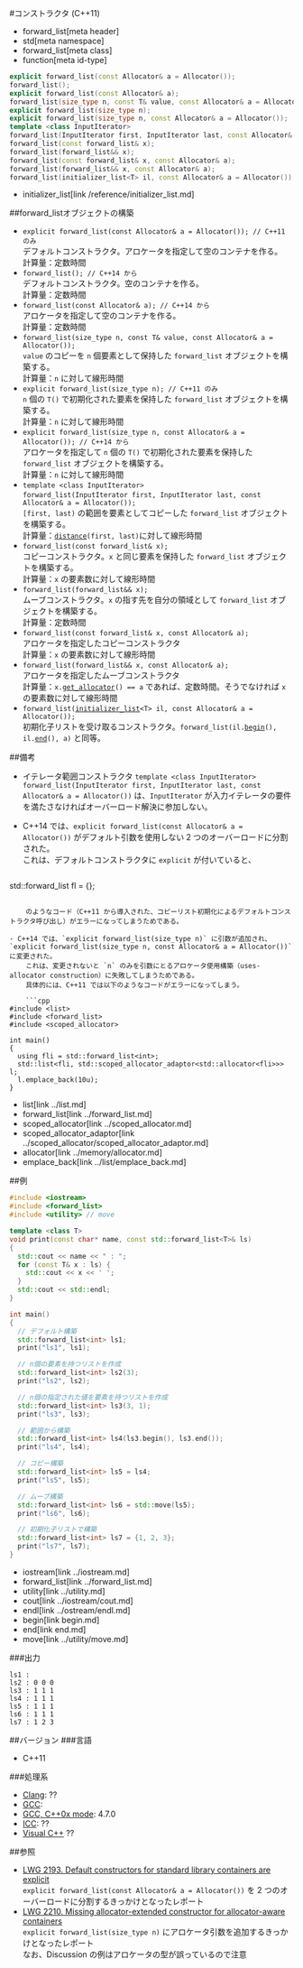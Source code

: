 #コンストラクタ (C++11)
* forward_list[meta header]
* std[meta namespace]
* forward_list[meta class]
* function[meta id-type]

```cpp
explicit forward_list(const Allocator& a = Allocator());									// C++11 のみ
forward_list();																				// C++14 から
explicit forward_list(const Allocator& a);													// C++14 から
forward_list(size_type n, const T& value, const Allocator& a = Allocator());
explicit forward_list(size_type n);															// C++11 のみ
explicit forward_list(size_type n, const Allocator& a = Allocator());						// C++14 から
template <class InputIterator>
forward_list(InputIterator first, InputIterator last, const Allocator& a = Allocator());
forward_list(const forward_list& x);
forward_list(forward_list&& x);
forward_list(const forward_list& x, const Allocator& a);
forward_list(forward_list&& x, const Allocator& a);
forward_list(initializer_list<T> il, const Allocator& a = Allocator());
```
* initializer_list[link /reference/initializer_list.md]

##forward_listオブジェクトの構築
- `explicit forward_list(const Allocator& a = Allocator()); // C++11 のみ`  
	デフォルトコンストラクタ。アロケータを指定して空のコンテナを作る。  
	計算量：定数時間
- `forward_list(); // C++14 から`  
	デフォルトコンストラクタ。空のコンテナを作る。  
	計算量：定数時間
- `forward_list(const Allocator& a); // C++14 から`  
	アロケータを指定して空のコンテナを作る。  
	計算量：定数時間
- `forward_list(size_type n, const T& value, const Allocator& a = Allocator());`  
	`value` のコピーを `n` 個要素として保持した `forward_list` オブジェクトを構築する。  
	計算量：`n` に対して線形時間
- `explicit forward_list(size_type n); // C++11 のみ`  
	`n` 個の `T()` で初期化された要素を保持した `forward_list` オブジェクトを構築する。  
	計算量：`n` に対して線形時間
- `explicit forward_list(size_type n, const Allocator& a = Allocator()); // C++14 から`  
	アロケータを指定して `n` 個の `T()` で初期化された要素を保持した `forward_list` オブジェクトを構築する。  
	計算量：`n` に対して線形時間
- `template <class InputIterator>`  
	`forward_list(InputIterator first, InputIterator last, const Allocator& a = Allocator());`  
	`[first, last)` の範囲を要素としてコピーした `forward_list` オブジェクトを構築する。  
	計算量：[`distance`](/reference/iterator/distance.md)`(first, last)`に対して線形時間
- `forward_list(const forward_list& x);`  
	コピーコンストラクタ。`x` と同じ要素を保持した `forward_list` オブジェクトを構築する。  
	計算量：`x` の要素数に対して線形時間
- `forward_list(forward_list&& x);`  
	ムーブコンストラクタ。`x` の指す先を自分の領域として `forward_list` オブジェクトを構築する。  
	計算量：定数時間
- `forward_list(const forward_list& x, const Allocator& a);`  
	アロケータを指定したコピーコンストラクタ  
	計算量：`x` の要素数に対して線形時間
- `forward_list(forward_list&& x, const Allocator& a);`  
	アロケータを指定したムーブコンストラクタ  
	計算量：`x.`[`get_allocator`](get_allocator.md)`() == a` であれば、定数時間。そうでなければ `x` の要素数に対して線形時間
- `forward_list(`[`initializer_list`](/reference/initializer_list.md)`<T> il, const Allocator& a = Allocator());`  
	初期化子リストを受け取るコンストラクタ。`forward_list(il.`[`begin`](../initializer_list/begin.md)`(), il.`[`end`](../initializer_list/end.md)`(), a)` と同等。


##備考
- イテレータ範囲コンストラクタ `template <class InputIterator> forward_list(InputIterator first, InputIterator last, const Allocator& a = Allocator())` は、`InputIterator` が入力イテレータの要件を満たさなければオーバーロード解決に参加しない。
- C++14 では、`explicit forward_list(const Allocator& a = Allocator())` がデフォルト引数を使用しない 2 つのオーバーロードに分割された。  
	これは、デフォルトコンストラクタに `explicit` が付いていると、

	```cpp
std::forward_list<int> fl = {};
```

	のようなコード（C++11 から導入された、コピーリスト初期化によるデフォルトコンストラクタ呼び出し）がエラーになってしまうためである。

- C++14 では、`explicit forward_list(size_type n)` に引数が追加され、`explicit forward_list(size_type n, const Allocator& a = Allocator())` に変更された。  
	これは、変更されないと `n` のみを引数にとるアロケータ使用構築（uses-allocator construction）に失敗してしまうためである。
	具体的には、C++11 では以下のようなコードがエラーになってしまう。

	```cpp
#include <list>
#include <forward_list>
#include <scoped_allocator>

int main()
{
  using fli = std::forward_list<int>;
  std::list<fli, std::scoped_allocator_adaptor<std::allocator<fli>>> l;
  l.emplace_back(10u);
}
```
* list[link ../list.md]
* forward_list[link ../forward_list.md]
* scoped_allocator[link ../scoped_allocator.md]
* scoped_allocator_adaptor[link ../scoped_allocator/scoped_allocator_adaptor.md]
* allocator[link ../memory/allocator.md]
* emplace_back[link ../list/emplace_back.md]


##例
```cpp
#include <iostream>
#include <forward_list>
#include <utility> // move

template <class T>
void print(const char* name, const std::forward_list<T>& ls)
{
  std::cout << name << " : ";
  for (const T& x : ls) {
    std::cout << x << ' ';
  }
  std::cout << std::endl;
}

int main()
{
  // デフォルト構築
  std::forward_list<int> ls1;
  print("ls1", ls1);

  // n個の要素を持つリストを作成
  std::forward_list<int> ls2(3);
  print("ls2", ls2);

  // n個の指定された値を要素を持つリストを作成
  std::forward_list<int> ls3(3, 1);
  print("ls3", ls3);

  // 範囲から構築
  std::forward_list<int> ls4(ls3.begin(), ls3.end());
  print("ls4", ls4);

  // コピー構築
  std::forward_list<int> ls5 = ls4;
  print("ls5", ls5);

  // ムーブ構築
  std::forward_list<int> ls6 = std::move(ls5);
  print("ls6", ls6);

  // 初期化子リストで構築
  std::forward_list<int> ls7 = {1, 2, 3};
  print("ls7", ls7);
}
```
* iostream[link ../iostream.md]
* forward_list[link ../forward_list.md]
* utility[link ../utility.md]
* cout[link ../iostream/cout.md]
* endl[link ../ostream/endl.md]
* begin[link begin.md]
* end[link end.md]
* move[link ../utility/move.md]

###出力
```
ls1 : 
ls2 : 0 0 0 
ls3 : 1 1 1 
ls4 : 1 1 1 
ls5 : 1 1 1 
ls6 : 1 1 1 
ls7 : 1 2 3 
```

##バージョン
###言語
- C++11


###処理系
- [Clang](/implementation.md#clang): ??
- [GCC](/implementation.md#gcc): 
- [GCC, C++0x mode](/implementation.md#gcc): 4.7.0
- [ICC](/implementation.md#icc): ??
- [Visual C++](/implementation.md#visual_cpp) ??


##参照
* [LWG 2193. Default constructors for standard library containers are explicit](http://cplusplus.github.io/LWG/lwg-defects.html#2193)  
	`explicit forward_list(const Allocator& a = Allocator())` を 2 つのオーバーロードに分割するきっかけとなったレポート
* [LWG 2210. Missing allocator-extended constructor for allocator-aware containers](http://cplusplus.github.io/LWG/lwg-defects.html#2210)  
	`explicit forward_list(size_type n)` にアロケータ引数を追加するきっかけとなったレポート  
	なお、Discussion の例はアロケータの型が誤っているので注意
